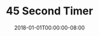---
date: "2018-01-01T00:00:00-08:00"
layout: timer
published: TRUE
title: "45 Second Timer"
seconds: 45
---